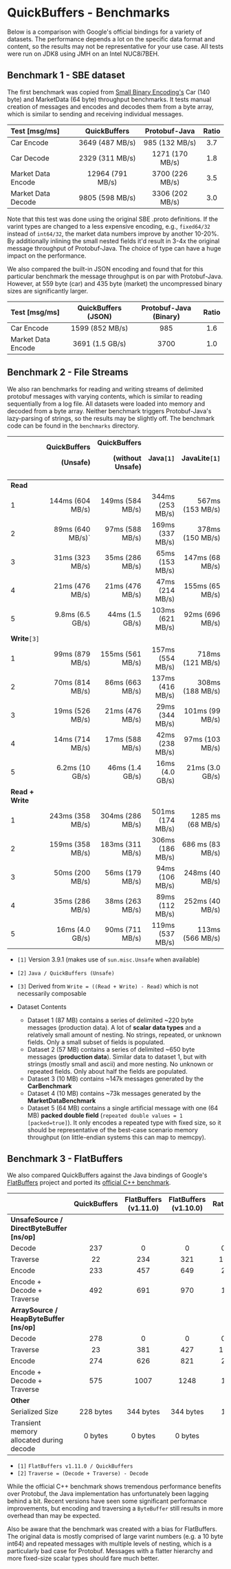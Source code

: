 # QuickBuffers - Benchmarks
  
Below is a comparison with Google's official bindings for a variety of datasets. The performance depends a lot on the specific data format and content, so the results may not be representative for your use case. All tests were run on JDK8 using JMH on an Intel NUC8i7BEH.

## Benchmark 1 - SBE dataset

The first benchmark was copied from [Small Binary Encoding's](https://mechanical-sympathy.blogspot.com/2014/05/simple-binary-encoding.html) Car (140 byte) and MarketData (64 byte) throughput benchmarks. It tests manual creation of messages and encodes and decodes them from a byte array, which is similar to sending and receiving individual messages.

<!-- car mutliplier: 140 * 1000 / (1024*1024) = 0.1335 = -->
<!-- market multiplier: 64 * 1000 / (1024*1024) = 0.061 = -->

| Test [msg/ms] | QuickBuffers | Protobuf-Java | Ratio
| :----------- | :-----------: | :-----------: | :-----------: |
| Car Encode  | 3649 (487 MB/s) | 985 (132 MB/s) |  3.7  
| Car Decode  | 2329 (311 MB/s) | 1271 (170 MB/s) |  1.8  
| Market Data Encode  | 12964 (791 MB/s) | 3700 (226 MB/s) |  3.5  
| Market Data Decode  | 9805 (598 MB/s) | 3306 (202 MB/s) |  3.0  

Note that this test was done using the original SBE .proto definitions. If the varint types are changed to a less expensive encoding, e.g., `fixed64/32` instead of `int64/32`, the market data numbers improve by another 10-20%. By additionally inlining the small nested fields it'd result in 3-4x the original message throughput of Protobuf-Java. The choice of type can have a huge impact on the performance.

We also compared the built-in JSON encoding and found that for this particular benchmark the message throughput is on par with Protobuf-Java. However, at 559 byte (car) and 435 byte (market) the uncompressed binary sizes are significantly larger.

<!-- car mutliplier: 559 * 1000 / (1024*1024) = 0.5331 = -->
<!-- market multiplier: 435 * 1000 / (1024*1024) = 0.415 = -->

| Test [msg/ms] | QuickBuffers (JSON) | Protobuf-Java (Binary) | Ratio
| :----------- | :-----------: | :-----------: | :-----------: |
| Car Encode  | 1599 (852 MB/s) | 985 |  1.6  
| Market Data Encode  | 3691 (1.5 GB/s) | 3700 |  1.0 

## Benchmark 2 - File Streams

We also ran benchmarks for reading and writing streams of delimited protobuf messages with varying contents, which is similar to reading sequentially from a log file. All datasets were loaded into memory and decoded from a byte array. Neither benchmark triggers Protobuf-Java's lazy-parsing of strings, so the results may be slightly off. The benchmark code can be found in the `benchmarks` directory.

|  | QuickBuffers<p>(Unsafe) | QuickBuffers<p>(without Unsafe) | Java`[1]`| JavaLite`[1]` | `[2]`
| ----------- | -----------: | -----------: | -----------: | -----------: | ----------- |
| **Read**  | | 
| 1  | 144ms (604 MB/s) | 149ms (584 MB/s) |  344ms (253 MB/s)  | 567ms (153 MB/s) | 2.4
| 2  | 89ms (640 MB/s)` | 97ms (588 MB/s) | 169ms (337 MB/s)  | 378ms (150 MB/s) | 1.9
| 3  | 31ms (323 MB/s) | 35ms (286 MB/s) | 65ms (153 MB/s)  | 147ms (68 MB/s) | 2.1
| 4  | 21ms (476 MB/s) | 21ms (476 MB/s) | 47ms (214 MB/s)  | 155ms (65 MB/s) | 2.2
| 5 | 9.8ms (6.5 GB/s) | 44ms (1.5 GB/s) |  103ms (621 MB/s)  | 92ms (696 MB/s) | 10.5
|  **Write**`[3]`  | | |
| 1 | 99ms (879 MB/s)  | 155ms (561 MB/s) | 157ms (554 MB/s)  | 718ms (121 MB/s)  | 1.6
| 2 | 70ms (814 MB/s)  | 86ms (663 MB/s) | 137ms (416 MB/s)  | 308ms (188 MB/s) | 2.0
| 3  | 19ms (526 MB/s) | 21ms (476 MB/s) | 29ms (344 MB/s)  | 101ms (99 MB/s) | 1.5
| 4  | 14ms (714 MB/s) | 17ms (588 MB/s) | 42ms (238 MB/s)  | 97ms (103 MB/s) | 3.0
| 5 | 6.2ms (10 GB/s)  | 46ms (1.4 GB/s) | 16ms (4.0 GB/s)  | 21ms (3.0 GB/s) | 2.5
| **Read + Write** |  | 
| 1  | 243ms (358 MB/s) | 304ms (286 MB/s) | 501ms (174 MB/s)  | 1285 ms (68 MB/s) | 2.1
| 2 | 159ms (358 MB/s) | 183ms (311 MB/s) | 306ms (186 MB/s)  | 686 ms (83 MB/s) | 1.9
| 3  | 50ms (200 MB/s) | 56ms (179 MB/s) | 94ms (106 MB/s)  | 248ms (40 MB/s) | 1.9
| 4  | 35ms (286 MB/s) | 38ms (263 MB/s) | 89ms (112 MB/s)  | 252ms (40 MB/s) | 2.5
| 5  | 16ms (4.0 GB/s) | 90ms (711 MB/s) | 119ms (537 MB/s)  | 113ms (566 MB/s) | 7.4

<!-- | 3  | ms (  MB/s) | ms (  MB/s) | ms (  MB/s)  | ms (  MB/s) | 0 -->

* `[1]` Version 3.9.1 (makes use of `sun.misc.Unsafe` when available)
* `[2]` `Java / QuickBuffers (Unsafe)`
* `[3]` Derived from `Write = ((Read + Write) - Read)` which is not necessarily composable

 * Dataset Contents
   * Dataset 1 (87 MB) contains a series of delimited ~220 byte messages (production data). A lot of **scalar data types** and a relatively small amount of nesting. No strings, repeated, or unknown fields. Only a small subset of fields is populated.
   * Dataset 2 (57 MB) contains a series of delimited ~650 byte messages (**production data**). Similar data to dataset 1, but with strings (mostly small and ascii) and more nesting. No unknown or repeated fields. Only about half the fields are populated.
   * Dataset 3 (10 MB) contains ~147k messages generated by the **CarBenchmark**
   * Dataset 4 (10 MB) contains ~73k messages generated by the  **MarketDataBenchmark**
   * Dataset 5 (64 MB) contains a single artificial message with one (64 MB) **packed double field** (`repeated double values = 1 [packed=true]`). It only encodes a repeated type with fixed size, so it should be representative of the best-case scenario memory throughput (on little-endian systems this can map to memcpy).
   
## Benchmark 3 - FlatBuffers
   
We also compared QuickBuffers against the Java bindings of Google's [FlatBuffers](https://google.github.io/flatbuffers/) project and ported its [official C++ benchmark](https://google.github.io/flatbuffers/flatbuffers_benchmarks.html).
   
   
|  | QuickBuffers | FlatBuffers (v1.11.0) | FlatBuffers (v1.10.0) | Ratio`[1]`
| :----------- | :-----------: | :-----------: | :-----------: | :-----------: |
| **UnsafeSource / DirectByteBuffer [ns/op]**  
| Decode             | 237 | 0 | 0 |  0.0 
| Traverse           | 22 | 234 | 321 |  10.6
| Encode             | 233 | 457 | 649 |  2.0
| Encode + Decode + Traverse | 492 | 691 | 970 |  1.4
| **ArraySource / HeapByteBuffer [ns/op]**  
| Decode             | 278 | 0 | 0 |  0.0  
| Traverse           | 23 | 381 | 427 |  16.6
| Encode             | 274 | 626 | 821 |  2.3
| Encode + Decode + Traverse | 575 | 1007 | 1248 |  1.8
| **Other**  
| Serialized Size   | 228 bytes | 344 bytes | 344 bytes |  1.5
| Transient memory allocated during decode   | 0 bytes | 0 bytes | 0 bytes | 1

* `[1]` `FlatBuffers v1.11.0 / QuickBuffers`
* `[2]` `Traverse = (Decode + Traverse) - Decode`
   
While the official C++ benchmark shows tremendous performance benefits over Protobuf, the Java implementation has unfortunately been lagging behind a bit. Recent versions have seen some significant performance improvements, but encoding and traversing a `ByteBuffer` still results in more overhead than may be expected.

Also be aware that the benchmark was created with a bias for FlatBuffers. The original data is mostly comprised of large varint numbers (e.g. a 10 byte int64) and repeated messages with multiple levels of nesting, which is a particularly bad case for Protobuf. Messages with a flatter hierarchy and more fixed-size scalar types should fare much better.